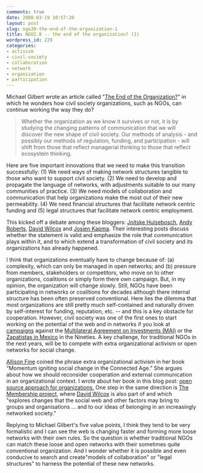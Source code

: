 ```yaml
---
comments: true
date: 2008-03-19 10:57:20
layout: post
slug: ngo20-the-end-of-the-organization-1
title: NGO2.0 -- the end of the organization? (1)
wordpress_id: 229
categories:
- activism
- civil-society
- collaboration
- network
- organization
- participation
---
```


Michael Gilbert wrote an article called "[The End of the Organization?](http://news.gilbert.org/EndOfOrg)" in which he wonders how civil society organizations, such as  NGOs, can continue working the way they do?


> Whether the organization as we know it survives or not, it is by studying the changing patterns of communication that we will discover the new shape of civil society. Our methods of analysis - and possibly our methods of regulation, funding, and participation - will shift from those that reflect managerial thinking to those that reflect ecosystem thinking.

Here are five important innovations that we need to make this transition successfully: (1) We need ways of making network structures tangible to those who want to support civil society. (2) We need to develop and propagate the language of networks, with adjustments suitable to our many communities of practice. (3) We need models of collaboration and communication that help organizations make the most out of their new permeability. (4) We need financial structures that facilitate network centric funding and (5) legal structures that facilitate network centric employment.


This kicked off a debate among these bloggers: [Joitske Hulsebosch](http://joitskehulsebosch.blogspot.com/2008/02/organization-is-there-to-stay.html), [Andy Roberts](http://distributedresearch.net/blog/2008/02/21/debate-the-end-of-the-organisation), [David Wilcox](http://www.designingforcivilsociety.org/2008/02/re-thinking-org.html) and [Josien Kapma](http://josien.wordpress.com/2008/02/19/the-end-of-the-organization/).  Their interesting posts discuss whether the statement is valid and emphasize the role that communication plays within it, and to which  extend a transformation of civil society and its organizations has already happened.

I think that organizations eventually have to change because of: (a) complexity, which can only be managed in open networks; and (b) pressure from members, stakeholders or competitors, who move on to other organizations, coalitions or simply form there own campaign. But, in my opinion, the organization will change slowly. Still, NGOs have been participating in networks or coalitions for decades although there internal structure has been often preserved conventional. Here lies the dilemma that most organizations are still pretty much self-contained and naturally driven by self-interest for funding, reputation, etc. -- and this is a key obstacle for cooperation. However, civil society was one of the first ones to start working on the potential of the web and in networks if you look at [campaigns](http://www.flora.org/flora/archive/mai-not/) against the [Multilateral Agreement on Investments (MAI)](http://en.wikipedia.org/wiki/Multilateral_Agreement_on_Investment) or the [Zapatistas in Mexico](http://en.wikipedia.org/wiki/Zapatista_Army_of_National_Liberation) in the Nineties. A key challenge, for traditional NGOs in the next years, will be to compete with extra organizational activism or open networks for social change.

[Allison Fine](http://afine2.wordpress.com/) coined the phrase extra organizational activism in her book “Momentum igniting social change in the Connected Age.” She argues about how we should reconsider cooperation and external communication in an organizational context. I wrote about her book in this blog post: [open source approach for organizations.](http://www.crisscrossed.net/2007/07/09/the-open-source-approach-for-organizations/) One step in the same direction is [The Membership project](http://www.commonspace.org.uk/), where [David Wilcox](http://www.designingforcivilsociety.org/2008/02/re-thinking-org.html) is also part of and which "explores changes that the social web and other factors may bring to groups and organisations ... and to our ideas of belonging in an increasingly networked society."

Replying to Michael Gilbert's five value points, I think they tend to be very formalistic and I can see the web is changing faster and forming more loose networks with their own rules. So the question is whether traditional NGOs can match these loose and open networks with their sometimes quite conventional organization.  And I wonder whether it is possible and even conducive to search and create"models of collaboration" or "legal structures" to harness the potential of these new networks.
